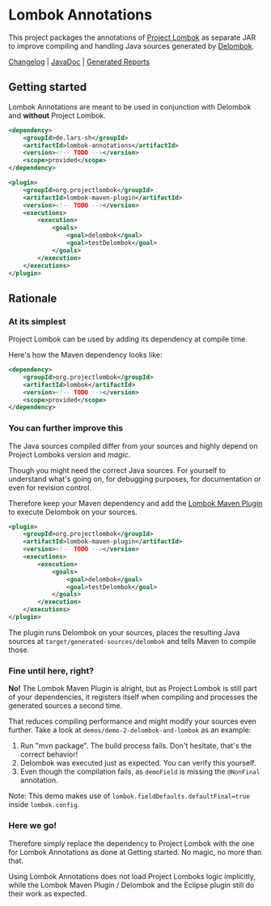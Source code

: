 # Lombok Annotations
This project packages the annotations of [Project Lombok](https://projectlombok.org/) as separate JAR to improve compiling and handling Java sources generated by [Delombok](https://projectlombok.org/features/delombok).

[Changelog](CHANGELOG.md)  |  [JavaDoc](https://lars-sh.github.io/lombok-annotations/apidocs)  |  [Generated Reports](https://lars-sh.github.io/lombok-annotations/project-reports.html)

## Getting started
Lombok Annotations are meant to be used in conjunction with Delombok and **without** Project Lombok.

```XML
<dependency>
	<groupId>de.lars-sh</groupId>
	<artifactId>lombok-annotations</artifactId>
	<version><!-- TODO --></version>
	<scope>provided</scope>
</dependency>

<plugin>
	<groupId>org.projectlombok</groupId>
	<artifactId>lombok-maven-plugin</artifactId>
	<version><!-- TODO --></version>
	<executions>
		<execution>
			<goals>
				<goal>delombok</goal>
				<goal>testDelombok</goal>
			</goals>
		</execution>
	</executions>
</plugin>
```

## Rationale

### At its simplest
Project Lombok can be used by adding its dependency at compile time.

Here's how the Maven dependency looks like:

```XML
<dependency>
	<groupId>org.projectlombok</groupId>
	<artifactId>lombok</artifactId>
	<version><!-- TODO --></version>
	<scope>provided</scope>
</dependency>
```

### You can further improve this
The Java sources compiled differ from your sources and highly depend on Project Lomboks version and *magic*.

Though you might need the correct Java sources. For yourself to understand what's going on, for debugging purposes, for documentation or even for revision control.

Therefore keep your Maven dependency and add the [Lombok Maven Plugin](https://awhitford.github.io/lombok.maven/lombok-maven-plugin/) to execute Delombok on your sources.

```XML
<plugin>
	<groupId>org.projectlombok</groupId>
	<artifactId>lombok-maven-plugin</artifactId>
	<version><!-- TODO --></version>
	<executions>
		<execution>
			<goals>
				<goal>delombok</goal>
				<goal>testDelombok</goal>
			</goals>
		</execution>
	</executions>
</plugin>
```

The plugin runs Delombok on your sources, places the resulting Java sources at `target/generated-sources/delombok` and tells Maven to compile those.

### Fine until here, right?
**No!** The Lombok Maven Plugin is alright, but as Project Lombok is still part of your dependencies, it registers itself when compiling and processes the generated sources a second time.

That reduces compiling performance and might modify your sources even further. Take a look at `demos/demo-2-delombok-and-lombok` as an example:

1. Run "mvn package". The build process fails. Don't hesitate, that's the correct behavior!
2. Delombok was executed just as expected. You can verify this yourself.
3. Even though the compilation fails, as `demoField` is missing the `@NonFinal` annotation.

Note: This demo makes use of `lombok.fieldDefaults.defaultFinal=true` inside `lombok.config`.

### Here we go!
Therefore simply replace the dependency to Project Lombok with the one for Lombok Annotations as done at Getting started. No magic, no more than that.

Using Lombok Annotations does not load Project Lomboks logic implicitly, while the Lombok Maven Plugin / Delombok and the Eclipse plugin still do their work as expected.
